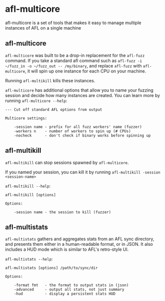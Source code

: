 # afl-multicore

afl-multicore is a set of tools that makes it easy to manage multiple instances of AFL on a single machine

## afl-multicore

`afl-multicore` was built to be a drop-in replacement for the `afl-fuzz` command. If you take a standard afl command such as `afl-fuzz -i ~/fuzz_in -o ~/fuzz_out -- /my/binary`, and replace `afl-fuzz` with `afl-multicore`, it will spin up one instance for each CPU on your machine.

Running `afl-multikill` kills these instances.

`afl-multicore` has additional options that allow you to name your fuzzing session and decide how many instances are created. You can learn more by running `afl-multicore --help`:

```
--- Cut off standard AFL options from output

Multicore settings:

	-session name - prefix for all fuzz workers' name (fuzzer)
	-workers n    - number of workers to spin up (# CPUs)
	-nocheck      - don't check if binary works before spinning up
```

## afl-multikill

`afl-multikill` can stop sessions spawned by `afl-multicore`.

If you named your session, you can kill it by running `afl-multikill -session <session-name>`

`afl-multikill --help`:

```
afl-multikill [options]

Options:

	-session name - the session to kill (fuzzer)
```

## afl-multistats

`afl-multistats` gathers and aggregates stats from an AFL sync directory, and presents them either in a human-readable format, or in JSON. It also includes a HUD mode which is similar to AFL's retro-style UI.

`afl-multistats --help`:

```
afl-multistats [options] /path/to/sync/dir
	
Options:

	-format fmt   - the format to output stats in (json)
	-advanced     - output all stats, not just summary
	-hud          - display a persistent stats HUD
```
